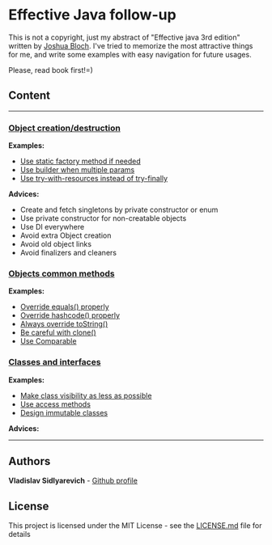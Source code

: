 # Effective Java follow-up

This is not a copyright, just my abstract of "Effective java 3rd edition"
written by [Joshua Bloch](https://twitter.com/joshbloch). I've tried to memorize the most attractive things for me, and
write some examples with easy navigation for future usages.

Please, read book first!=)

## Сontent

--- 

### [Object creation/destruction](#src/main/java/com/github/vlsidlyarevich/effectivejava/followup/object_creation)

**Examples:**

* [Use static factory method if needed](#src/main/java/com/github/vlsidlyarevich/effectivejava/followup/object_creation/sfm/README.MD)
* [Use builder when multiple params](#src/main/java/com/github/vlsidlyarevich/effectivejava/followup/object_creation/builder/README.MD)
* [Use try-with-resources instead of try-finally](#src/main/java/com/github/vlsidlyarevich/effectivejava/followup/object_creation/twr/README.MD)

**Advices:**

- Create and fetch singletons by private constructor or enum
- Use private constructor for non-creatable objects
- Use DI everywhere
- Avoid extra Object creation
- Avoid old object links
- Avoid finalizers and cleaners

### [Objects common methods](#src/main/java/com/github/vlsidlyarevich/effectivejava/followup/object_methods)

**Examples:**

* [Override equals() properly](#src/main/java/com/github/vlsidlyarevich/effectivejava/followup/object_methods/equals/README.MD)
* [Override hashcode() properly](#src/main/java/com/github/vlsidlyarevich/effectivejava/followup/object_methods/hashcode/README.MD)
* [Always override toString()](#src/main/java/com/github/vlsidlyarevich/effectivejava/followup/object_methods/to_string/README.MD)
* [Be careful with clone()](#src/main/java/com/github/vlsidlyarevich/effectivejava/followup/object_methods/clone/README.MD)
* [Use Comparable](#src/main/java/com/github/vlsidlyarevich/effectivejava/followup/object_methods/comparable/README.MD)

### [Classes and interfaces](#src/main/java/com/github/vlsidlyarevich/effectivejava/followup/classes)

**Examples:**

* [Make class visibility as less as possible](#src/main/java/com/github/vlsidlyarevich/effectivejava/followup/classes/visibility/README.MD)
* [Use access methods](#src/main/java/com/github/vlsidlyarevich/effectivejava/followup/classes/methods/README.MD)
* [Design immutable classes](#src/main/java/com/github/vlsidlyarevich/effectivejava/followup/classes/immutability/README.MD)

**Advices:**


---

## Authors

**Vladislav Sidlyarevich** - [Github profile](https://github.com/vlsidlyarevich)

## License

This project is licensed under the MIT License - see the [LICENSE.md](LICENSE.md) file for details